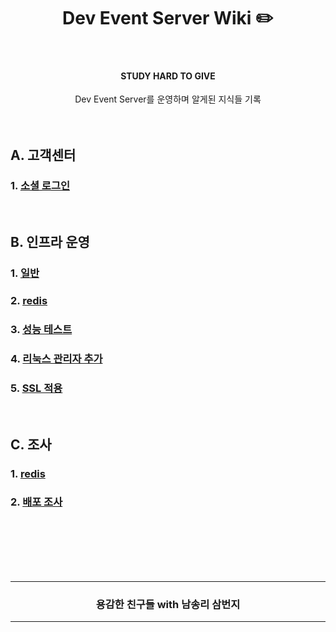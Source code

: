 <div align="center">
<h1> Dev Event Server Wiki ✏️ </h1>
</div>
<br />
<div align="center">
<b><h4>STUDY HARD TO GIVE</h4></b>
Dev Event Server를 운영하며 알게된 지식들 기록
</div>
<br />
<br />

## A. 고객센터
### 1. [소셜 로그인](./_고객센터/소셜로그인.md)

<br />

## B. 인프라 운영
### 1. [일반](./_운영/일반.md)
### 2. [redis](./_운영/redis.md)
### 3. [성능 테스트](./_운영/성능테스트_nGrinder.md)
### 4. [리눅스 관리자 추가](./_운영/was_사용자_추가.md)
### 5. [SSL 적용](./_운영/SSL_적용.md)

<br />

## C. 조사
### 1. [redis](./_조사/redis.md)
### 2. [배포 조사](./_조사/배포_조사.md)

<br />
<br />
<br />
<br />
<br />
<div align=center>
  <hr />
    <h3> 용감한 친구들 with 남송리 삼번지 </h3>
  <hr />
</div>